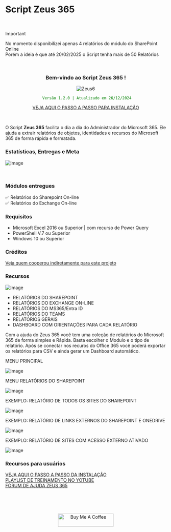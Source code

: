 
# Script Zeus 365

<br>

> [!IMPORTANT]
> No momento disponibilizei apenas 4 relatórios do módulo do SharePoint Online <br>
> Porém a ideia é que até 20/02/2025 o Script tenha mais de 50 Relatórios


<br>

<div align="center">

### Bem-vindo ao Script Zeus 365 ! <br>
  
![Zeus6](https://github.com/user-attachments/assets/25c417dc-6545-4691-baaa-b46f2054c9e0)

<code style="color : green"> Versão 1.2.0 | Atualizado em 26/12/2024 </code>

[VEJA AQUI O PASSO A PASSO PARA INSTALAÇÃO](https://github.com/Wanderson304/Script-Zeus-365/wiki/Instala%C3%A7%C3%A3o) <br>

</div>

<br>

O Script **Zeus 365** facilita o dia a dia do Administrador do Microsoft 365. Ele ajuda a extrair relatórios de objetos, identidades e recursos do Microsoft 365 de forma rápida e formatada.
<br>

### Estatísticas, Entregas e Meta

![image](https://github.com/user-attachments/assets/8d41f030-d5dc-4655-b43f-9f94824bdb9a)

<br>

### Módulos entregues

:white_check_mark: Relatórios do Sharepoint On-line <br>
:white_check_mark: Relatórios do Exchange On-line

### Requisitos

- Microsoft Excel 2016 ou Superior | com recurso de Power Query
- PowerShell V.7 ou Superior
- Windows 10 ou Superior

### Créditos

[Veja quem cooperou indiretamente para este projeto](https://github.com/Wanderson304/Script-Zeus-365/wiki/Cr%C3%A9ditos)

### Recursos

![image](https://github.com/user-attachments/assets/b31a72e5-43d5-4347-bd35-800850d9f8a1)
<br>

- RELATÓRIOS DO SHAREPOINT            
- RELATÓRIOS DO EXCHANGE ON-LINE   
- RELATÓRIOS DO MS365/Entra ID     
- RELATÓRIOS DO TEAMS             
- RELATÓRIOS GERAIS
- DASHBOARD COM ORIENTAÇÕES PARA CADA RELATÓRIO

Com a ajuda do Zeus 365 você tem uma coleção de relatórios do Microsoft 365 de forma simples e Rápida.
Basta escolher o Modulo e o tipo de relatório. Após se conectar nos recuros do Office 365 você poderá exportar os relatórios para CSV e ainda gerar um Dashboard automático.
<br>

MENU PRINCIPAL
<br>

![image](https://github.com/user-attachments/assets/9e11d33a-5b93-4738-8053-4c463fb7e399)
<br>

MENU RELATÓRIOS DO SHAREPOINT
<br>

![image](https://github.com/user-attachments/assets/31855705-7d9e-4651-9d5d-09ad6d25a9ff)
<br>

EXEMPLO: RELATÓRIO DE TODOS OS SITES DO SHAREPOINT

![image](https://github.com/user-attachments/assets/f63db84a-e6f8-40d7-9029-d33b5e2264be)
<br>

EXEMPLO: RELATÓRIO DE LINKS EXTERNOS DO SHAREPOINT E ONEDRIVE

![image](https://github.com/user-attachments/assets/ede7d4b0-fe61-4b52-8c7d-8a81d34fb3ac)
<br>

EXEMPLO: RELATÓRIO DE SITES COM ACESSO EXTERNO ATIVADO

![image](https://github.com/user-attachments/assets/c6e1572d-d3c2-4612-86de-34e7e6729c6a)
<br>

### Recursos para usuários

[VEJA AQUI O PASSO A PASSO DA INSTALAÇÃO](https://www.youtube.com/watch?v=H29OyZECxWw&list=PL6X1uOqoBPc0Um6L5r65NFr4sQ2YkvoNH&index=2) <br>
[PLAYLIST DE TREINAMENTO NO YOTUBE](https://www.youtube.com/watch?v=mUwqeQVyvng&list=PL6X1uOqoBPc0Um6L5r65NFr4sQ2YkvoNH) <br>
[FÓRUM DE AJUDA ZEUS 365](https://github.com/Wanderson304/Script-Zeus-365/issues) <br>

<br>
  <br>
      <br>

<div align="center">

<a href="https://github.com/Wanderson304/Script-Zeus-365/wiki/Caf%C3%A9" target="_blank"><img src="https://cdn.buymeacoffee.com/buttons/default-orange.png" alt="Buy Me A Coffee" height="41" width="174"></a>

<div>
